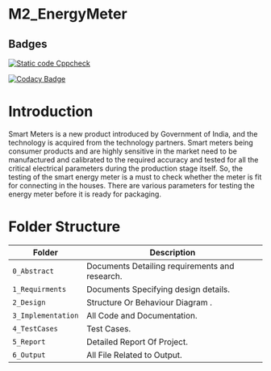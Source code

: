 # M2_EnergyMeter

## Badges

[![Static code Cppcheck](https://github.com/RitikParashar/M2_EnergyMeter/actions/workflows/cpp_check.yml/badge.svg)](https://github.com/RitikParashar/M2_EnergyMeter/actions/workflows/cpp_check.yml)

[![Codacy Badge](https://app.codacy.com/project/badge/Grade/b367650c263c40b8b973fc5482d2a080)](https://www.codacy.com/gh/RitikParashar/M2_EnergyMeter/dashboard?utm_source=github.com&amp;utm_medium=referral&amp;utm_content=RitikParashar/M2_EnergyMeter&amp;utm_campaign=Badge_Grade)

# Introduction

Smart Meters is a new product introduced by Government of
India, and the technology is acquired from the technology
partners. Smart meters being consumer products and are
highly sensitive in the market need to be manufactured and
calibrated to the required accuracy and tested for all the
critical electrical parameters during the production stage
itself. So, the testing of the smart energy meter is a must to
check whether the meter is fit for connecting in the houses.
There are various parameters for testing the energy meter
before it is ready for packaging.

# Folder Structure
Folder               | Description
-------------------  | -----------------------------------------
`0_Abstract`         | Documents Detailing requirements and research.
`1_Requirments`      | Documents Specifying design details.
`2_Design`           | Structure Or Behaviour Diagram .
`3_Implementation`   | All Code and Documentation.
`4_TestCases`        | Test Cases.
`5_Report`           |  Detailed Report Of Project.
`6_Output`           | All File Related to Output.
